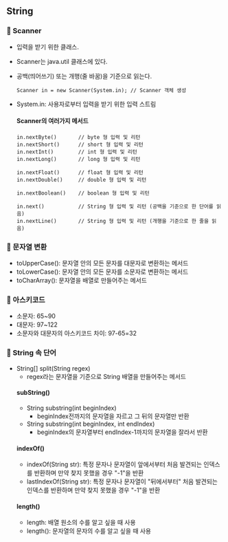 ## String

### 📌 Scanner
- 입력을 받기 위한 클래스.
- Scanner는 java.util 클래스에 있다.
- 공백(띄어쓰기) 또는 개행(줄 바꿈)을 기준으로 읽는다.
    ```
    Scanner in = new Scanner(System.in); // Scanner 객체 생성
    ```
- System.in: 사용자로부터 입력을 받기 위한 입력 스트림

    #### Scanner의 여러가지 메서드
    ```
    in.nextByte()		// byte 형 입력 및 리턴
    in.nextShort()		// short 형 입력 및 리턴
    in.nextInt()		// int 형 입력 및 리턴
    in.nextLong()		// long 형 입력 및 리턴
    
    in.nextFloat()		// float 형 입력 및 리턴
    in.nextDouble()		// double 형 입력 및 리턴
    
    in.nextBoolean()	// boolean 형 입력 및 리턴
    
    in.next()			// String 형 입력 및 리턴	(공백을 기준으로 한 단어를 읽음)
    in.nextLine()		// String 형 입력 및 리턴 (개행을 기준으로 한 줄을 읽음)
    ```

### 📌 문자열 변환
- toUpperCase(): 문자열 안의 모든 문자를 대문자로 변환하는 메서드
- toLowerCase(): 문자열 안의 모든 문자를 소문자로 변환하는 메서드 
- toCharArray(): 문자열을 배열로 만들어주는 메서드

### 📌 아스키코드
- 소문자: 65~90
- 대문자: 97~122
- 소문자와 대문자의 아스키코드 차이: 97-65=32

### 📌 String 속 단어
- String[] split(String regex)
    - regex라는 문자열을 기준으로 String 배열을 만들어주는 메서드
    #### subString()
    - String substring(int beginIndex)
        - beginIndex전까지의 문자열을 자르고 그 뒤의 문자열만 반환
    - String substring(int beginIndex, int endIndex)        
        - beginIndex의 문자열부터 endIndex-1까지의 문자열을 잘라서 반환
    #### indexOf()
    - indexOf(String str): 특정 문자나 문자열이 앞에서부터 처음 발견되는 인덱스를 반환하며
    만약 찾지 못했을 경우 "-1"을 반환
    - lastIndexOf(String str): 특정 문자나 문자열이 "뒤에서부터" 처음 발견되는 인덱스를 반환하며
    만약 찾지 못했을 경우 "-1"을 반환
    #### length()
    - length: 배열 원소의 수를 알고 싶을 때 사용
    - length(): 문자열의 문자의 수를 알고 싶을 때 사용